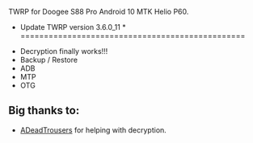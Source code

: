 TWRP for Doogee S88 Pro Android 10 MTK Helio P60.
* Update TWRP version 3.6.0_11 *
================================================ 
- Decryption finally works!!!
- Backup / Restore
- ADB
- MTP
- OTG
## Big thanks to:
- [ADeadTrousers](https://github.com/ADeadTrousers) for helping with decryption.
